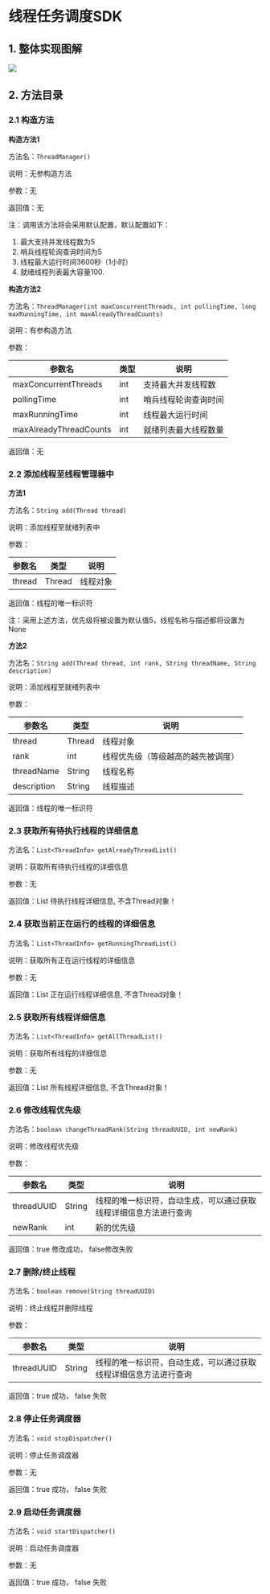 # 线程任务调度SDK


## 1. 整体实现图解
![](https://cdn.nlark.com/yuque/0/2025/png/29410528/1744869277203-4cde5509-e3d6-496a-b253-f3beae9bdbe5.png)



## 2. 方法目录
### 2.1 构造方法
**构造方法1**

方法名：`ThreadManager()`

说明：无参构造方法

参数：无

返回值：无

注：调用该方法将会采用默认配置，默认配置如下：

1. 最大支持并发线程数为5
2. 哨兵线程轮询查询时间为5
3. 线程最大运行时间3600秒（1小时）
4. 就绪线程列表最大容量100.



**构造方法2**

方法名：`ThreadManager(int maxConcurrentThreads, int pollingTime, long maxRunningTime, int maxAlreadyThreadCounts)`

说明：有参构造方法

参数：

| **参数名** | **类型** | **说明** |
| --- | --- | --- |
| maxConcurrentThreads | int | 支持最大并发线程数 |
| pollingTime | int | 哨兵线程轮询查询时间 |
| maxRunningTime | int | 线程最大运行时间 |
| maxAlreadyThreadCounts | int | 就绪列表最大线程数量 |


返回值：无



### 2.2 添加线程至线程管理器中
**方法1**

方法名：`String add(Thread thread)`

说明：添加线程至就绪列表中

参数：

| **参数名** | **类型** | **说明** |
| --- | --- | --- |
| thread | Thread | 线程对象 |


返回值：线程的唯一标识符

注：采用上述方法，优先级将被设置为默认值5，线程名称与描述都将设置为None



**方法2**

方法名：`String add(Thread thread, int rank, String threadName, String description)`

说明：添加线程至就绪列表中

参数：

| **参数名** | **类型** | **说明** |
| --- | --- | --- |
| thread | Thread | 线程对象 |
| rank | int | 线程优先级（等级越高的越先被调度） |
| threadName | String | 线程名称 |
| description | String | 线程描述 |


返回值：线程的唯一标识符



### 2.3 获取所有待执行线程的详细信息
方法名：`List<ThreadInfo> getAlreadyThreadList()`

说明：获取所有待执行线程的详细信息

参数：无

返回值：List<ThreadInfo> 待执行线程详细信息, 不含Thread对象！



### 2.4 获取当前正在运行的线程的详细信息
方法名：`List<ThreadInfo> getRunningThreadList()`

说明：获取所有正在运行线程的详细信息

参数：无

返回值：List<ThreadInfo> 正在运行线程详细信息, 不含Thread对象！



### 2.5 获取所有线程详细信息
方法名：`List<ThreadInfo> getAllThreadList()`

说明：获取所有线程的详细信息

参数：无

返回值：List<ThreadInfo> 所有线程详细信息, 不含Thread对象！



### 2.6 修改线程优先级
方法名：`boolean changeThreadRank(String threadUUID, int newRank)`

说明：修改线程优先级

参数：

| **参数名** | **类型** | **说明** |
| --- | --- | --- |
| threadUUID | String | 线程的唯一标识符，自动生成，可以通过获取线程详细信息方法进行查询 |
| newRank | int | 新的优先级 |


返回值：true 修改成功， false修改失败



### 2.7 删除/终止线程
方法名：`boolean remove(String threadUUID)`

说明：终止线程并删除线程

参数：

| **参数名** | **类型** | **说明** |
| --- | --- | --- |
| threadUUID | String | 线程的唯一标识符，自动生成，可以通过获取线程详细信息方法进行查询 |


返回值：true 成功， false 失败



### 2.8 停止任务调度器
方法名：`void stopDispatcher()`

说明：停止任务调度器

参数：无

返回值：true 成功， false 失败



### 2.9 启动任务调度器
方法名：`void startDispatcher()`

说明：启动任务调度器

参数：无

返回值：true 成功， false 失败

